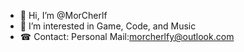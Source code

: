 - 👋 Hi, I’m @MorCherlf
- 👀 I’m interested in Game, Code, and Music
- ☎ Contact: Personal Mail:morcherlfy@outlook.com

